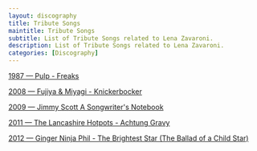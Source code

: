 ```yaml
---
layout: discography
title: Tribute Songs
maintitle: Tribute Songs
subtitle: List of Tribute Songs related to Lena Zavaroni.
description: List of Tribute Songs related to Lena Zavaroni.
categories: [Discography]
---
```


<a href="/discography/tribute-songs/1987-05-11-pulp-freaks">1987 &#8212; Pulp - Freaks</a>

<a href="/discography/tribute-songs/2008-09-01-fujiyaand-miyagi-knickerbocker">2008 &#8212; Fujiya & Miyagi - Knickerbocker</a>

<a href="/discography/tribute-songs/2009-06-05-jimmy-scott-a-songwriters-notebook">2009 &#8212; Jimmy Scott A Songwriter's Notebook</a>

<a href="/discography/tribute-songs/2011-06-27-thelancashire-hotpots-achtung-gravy">2011 &#8212; The Lancashire Hotpots - Achtung Gravy</a>

<a href="/discography/tribute-songs/2012-03-28-ginger-ninja-phil-the-brightest-star">2012 &#8212; Ginger Ninja Phil - The Brightest Star (The Ballad of a Child Star)</a>
